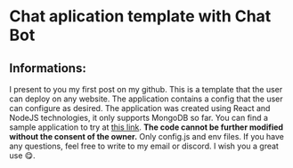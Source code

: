 # Chat aplication template with Chat Bot

## Informations:
I present to you my first post on my github. This is a template that the user can deploy on any website. The application contains a config that the user can configure as desired. The application was created using React and NodeJS technologies, it only supports MongoDB so far. You can find a sample application to try at [this link](#chat-aplication-tempalte-with-chat-bot). **The code cannot be further modified without the consent of the owner.** Only config.js and env files. If you have any questions, feel free to write to my email or discord. I wish you a great use :yum:.